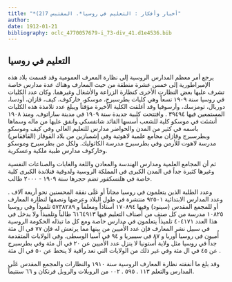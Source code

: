 ```yaml
---
title: "*أخبار وأفكار : التعليم في روسيا*. المقتبس 7(2)"
author: 
date: 1912-01-21
bibliography: oclc_4770057679-i_73-div_41.d1e4536.bib
---
```




##  التعليم في روسيا 


 يرجع أمر معظم المدارس الروسية إلى نظارة المعرف العمومية وقد قسمت بلاد هذه الإمبراطورية إلى  خمس  عشرة  منطقة من حيث المعارف وهناك عدة مدارس خاصة تشرف عليها بعض النظارت الأخرى كنظارة الزراعة والأشغال وغيرهما. وكان عدد الكليات في روسيا سنة  ١٩٠٩  تسعاً وهي كليات بطرسبرج، موسكو، خاركوف، كيف، قازان، أودسا، دوربال، تومزسك، وأرسوفيا وقد أغلقت الكلية الأخيرة مؤقتاً ويبلغ عدد تلامذة هذه الكليات المستمعين فيها  ٣٩٤٩٤  . وافتتحت كلبية جديدة سنة  ١٩٠٩  في مدينة ساراتوف. ومنذ  ١٩٠٨  أنشئت في موسكو كلية للشعب أسسها القائد شاتفسكي وانفق عليها من ماله وسماها باسمه في كثير من المدن والحواضر مدارس للتعليم العالي وفي كيف وموسكو وبطرسبرج وقازان مجامع علمية لاهوتية وفي إشميازين من بلاد القوقاز (القافقاس) مدرسة لاهوت للأرمن وفي بطرسبرج مدرسة الكاثوليك. ولكل من بطرسبرج   وموسكو وخاركوف مدارس طبية ملكية وعسكرية. 

 ثم أن المجامع العلمية ومدارس الهندسة والمعادن واللغة والغابات والصناعات النفسية وغيرها كثيرة جداً في المدن الكبرى في المملكة الروسية ولدوقية فنلاندة الكبرى كلية خاصة في هلنسكفور تضم حجرها سنة  ١٩٠٩  -  ٢٠٠٠  طالب. 

 وعدد الطلبة الذين يتعلمون في روسيا مجاناً أو عَلَى نفقة المحسنين نحو  أربعة آلاف  . وعدد المدارس الابتدائية  ٩٢٥٠١  منتشرة في طول البلاد وعرضها ونصفها لنظارة المعارف أو للمجمع المقدس (سينود) وفيها  ١٧٠٨٩٤  أستاذاً ومعلماً و  ٥٧٣٨٢٨٩  تلميذاً وفي روسيا  ١٠٨٢٥  مدرسة من كل صنف من أصناف التعليم فيها  ٦١٦٤٩١٣  طالباً وتلميذاً ولا يدخل في هذا العدد  ٤٠٤١٧١  تلميذاً يتعلمون في مدارس خاصة ومع كل ما تبذله الحكومة الروسية في سبيل نشر المعارف فإن عدد الأُميين من بينها مما يرتعش له فإن  ٧٧  في ال  مئة  أُميون في روسيا أوربا و  ٨٧  في سيبيريا و  ٩٤  في آسيا الوسطى. وفي الولايات المتقدمة جداً في روسيا مثل ولاية أُستونيا لا ينزل عدد الأُميين عن  ٢٠  في ال  مئة  وفي بطرسبرج عن  ٤٥  في ال  مئة  وفي غير ذلك من الولايات التي تعد راقية لا ينحط عن  ٥٠  في ال  مئة  . 

 وقد بلغ ما أنفقته نظارة المعارف الروسية سنة  ١٩١٠  والنظارات والمجمع المقدس عَلَى المدارس والتعلم  ١١٣  .  ٥٩٥  .  ٠٠٢  من الروبلات والروبل فرنكان و  ٦٦  سنتيماً. 
